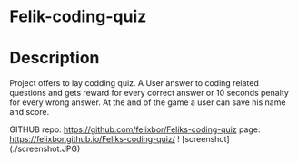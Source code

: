 # Felik-coding-quiz
# Description
Project offers  to lay codding quiz. A  User answer to coding related questions and gets reward for every correct answer or 10 seconds penalty for every wrong answer. At the and of the game a user can save his   name and score.

GITHUB repo: https://github.com/felixbor/Feliks-coding-quiz
page: https://felixbor.github.io/Feliks-coding-quiz/
! [screenshot]  (./screenshot.JPG)
